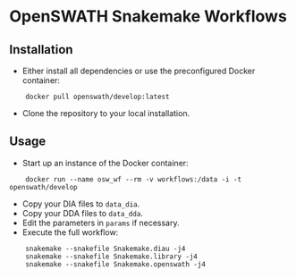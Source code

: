 # OpenSWATH Snakemake Workflows

## Installation
- Either install all dependencies or use the preconfigured Docker container:

````
    docker pull openswath/develop:latest
````

- Clone the repository to your local installation.

## Usage
- Start up an instance of the Docker container:
````
    docker run --name osw_wf --rm -v workflows:/data -i -t openswath/develop
````

- Copy your DIA files to ``data_dia``.
- Copy your DDA files to ``data_dda``.
- Edit the parameters in ``params`` if necessary.
- Execute the full workflow:
````
    snakemake --snakefile Snakemake.diau -j4
    snakemake --snakefile Snakemake.library -j4
    snakemake --snakefile Snakemake.openswath -j4
````
